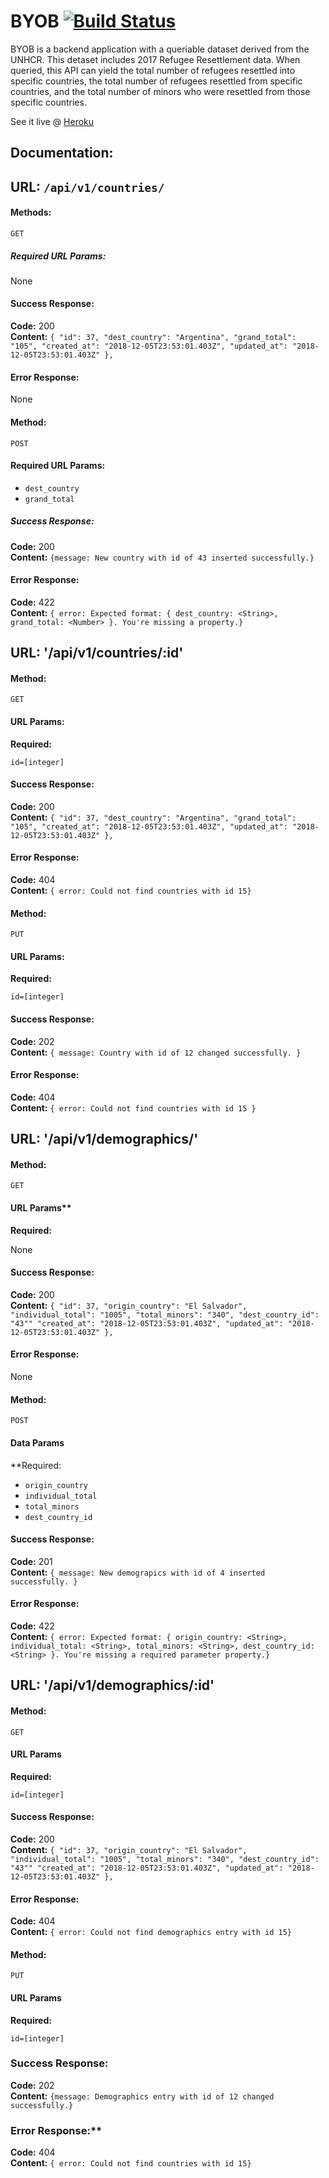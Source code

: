 # BYOB [![Build Status](https://travis-ci.org/Haub/byob.svg?branch=master)](https://travis-ci.org/Haub/byob)


BYOB is a backend application with a queriable dataset derived from the UNHCR. This detaset includes 2017 Refugee Resettlement data. When queried, this API can yield the total number of refugees resettled into specific countries, the total number of refugees resettled from specific countries, and the total number of minors who were resettled from those specific countries. 

See it live @ [Heroku](https://byob-ch-mh.herokuapp.com/)

## Documentation: 
  
## URL: `/api/v1/countries/`

#### Methods:

  `GET`
  
##### Required URL Params:
  None

#### Success Response:

  **Code:** 200 <br />
  **Content:** 
    `{
        "id": 37,
        "dest_country": "Argentina",
        "grand_total": "105",
        "created_at": "2018-12-05T23:53:01.403Z",
        "updated_at": "2018-12-05T23:53:01.403Z"
    },`
 
#### Error Response:

  None

#### Method:

  `POST`
  
#### Required URL Params:
  
  * `dest_country`
  * `grand_total`

##### Success Response:

  **Code:** 200 <br />
  **Content:** 
    `{message: New country with id of 43 inserted successfully.}`
 
#### Error Response:

  **Code:** 422 <br />
  **Content:** `{ error: Expected format: { dest_country: <String>, grand_total: <Number> }. You're missing a property.}`

## URL: '/api/v1/countries/:id'

#### Method:

  `GET`
  
#### URL Params:

  **Required:**

  `id=[integer]`

#### Success Response:

  **Code:** 200 <br />
  **Content:** 
    `{
        "id": 37,
        "dest_country": "Argentina",
        "grand_total": "105",
        "created_at": "2018-12-05T23:53:01.403Z",
        "updated_at": "2018-12-05T23:53:01.403Z"
    },`
 
#### Error Response:

  **Code:** 404 <br />
  **Content:** `{ error: Could not find countries with id 15}`
  
 #### Method:

  `PUT`
  
#### URL Params:

   **Required:**

  `id=[integer]`


#### Success Response:

  **Code:** 202 <br />
  **Content:** 
    `{ message: Country with id of 12 changed successfully. }`
 
#### Error Response:

  **Code:** 404 <br />
  **Content:** 
    `{ error: Could not find countries with id 15 }`

## URL: '/api/v1/demographics/'

#### Method:
  
  `GET`
  
#### URL Params**

  **Required:**

  None

#### Success Response:

  **Code:** 200 <br />
  **Content:** 
    `{
        "id": 37,
        "origin_country": "El Salvador",
        "individual_total": "1005",
        "total_minors": "340",
        "dest_country_id": "43""
        "created_at": "2018-12-05T23:53:01.403Z",
        "updated_at": "2018-12-05T23:53:01.403Z"
    },`
 
#### Error Response:

  None

#### Method:

  `POST`
  
#### Data Params

  **Required:
 
  * `origin_country`
  * `individual_total`
  * `total_minors`
  * `dest_country_id`


#### Success Response:

  **Code:** 201 <br />
  **Content:** 
    `{ message: New demograpics with id of 4 inserted successfully. }`
 
#### Error Response:

  **Code:** 422 <br />
  **Content:** `{ error: Expected format: { origin_country: <String>, individual_total: <String>, total_minors: <String>, dest_country_id: <String> }. You're missing a required parameter property.}`
  
## URL: '/api/v1/demographics/:id'

#### Method:

  `GET`
  
#### URL Params

  **Required:**

  `id=[integer]`


#### Success Response:

  **Code:** 200 <br />
  **Content:** 
    `{
        "id": 37,
        "origin_country": "El Salvador",
        "individual_total": "1005",
        "total_minors": "340",
        "dest_country_id": "43""
        "created_at": "2018-12-05T23:53:01.403Z",
        "updated_at": "2018-12-05T23:53:01.403Z"
    },`
 
#### Error Response:

  **Code:** 404 <br />
  **Content:** `{ error: Could not find demographics entry with id 15}`

#### Method:

  `PUT`
  
#### URL Params
  
  **Required:**
 
  `id=[integer]`

### Success Response:

  **Code:** 202 <br />
  **Content:** 
    `{message: Demographics entry with id of 12 changed successfully.}`
 
### Error Response:**

  **Code:** 404 <br />
  **Content:** `{ error: Could not find countries with id 15}`

